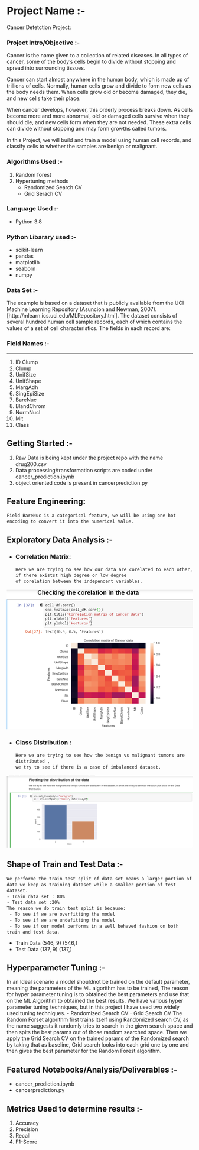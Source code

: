 # Project Name :-
Cancer Detetction Project: 

### Project Intro/Objective :-
Cancer is the name given to a collection of related diseases. In all types of cancer, some of the body’s cells begin to divide without stopping and spread into surrounding tissues.

Cancer can start almost anywhere in the human body, which is made up of trillions of cells. Normally, human cells grow and divide to form new cells as the body needs them. When cells grow old or become damaged, they die, and new cells take their place.

When cancer develops, however, this orderly process breaks down. As cells become more and more abnormal, old or damaged cells survive when they should die, and new cells form when they are not needed. These extra cells can divide without stopping and may form growths called tumors.

In this Project, we will build and train a model using human cell records, and classify cells to whether the samples are benign or malignant. 


### Algorithms Used :-
1. Random forest
2. Hypertuning methods
    - Randomized Search CV
    - Grid Serach CV

### Language Used :-
- Python 3.8
### Python Libarary used :-
- scikit-learn
- pandas
- matplotlib
- seaborn
- numpy

### Data Set :- 
<p> The example is based on a dataset that is publicly available from the UCI Machine Learning Repository (Asuncion and Newman, 2007).[http://mlearn.ics.uci.edu/MLRepository.html]. The dataset consists of several hundred human cell sample records, each of which contains the values of a set of cell characteristics. The fields in each record are: </p>

### Field Names :-
----------------------------------------
1. ID	Clump       
2. Clump	        
3. UnifSize	    
4. UnifShape	    
5. MargAdh	    
6. SingEpiSize	
7. BareNuc	    
8. BlandChrom	    
9. NormNucl	    
10. Mit	        
11. Class	        

## Getting Started :-

1. Raw Data is being kept under the project repo with the name drug200.csv    
2. Data processing/transformation scripts are coded under cancer_prediction.ipynb
3. object oriented code is present in cancerprediction.py

## Feature Engineering:
    Field BareNuc is a categorical feature, we will be using one hot encoding to convert it into the numerical Value.
   
## Exploratory Data Analysis :-
- ### Correlation Matrix: 
      Here we are trying to see how our data are corelated to each other, if there existst high degree or low degree
      of corelation between the independent variables.
      
![](Images/Capture.PNG)

- ### Class Distribution : 
      Here we are trying to see how the benign vs malignant tumors are distributed , 
      we try to see if there is a case of imbalanced dataset.

![](Images/Capture_cancer.PNG)


## Shape of Train and Test Data :-
    We performe the train test split of data set means a larger portion of data we keep as training dataset while a smaller portion of test dataset.
    - Train data set : 80%
    - Test data set :20%
    The reason we do train test split is because:
     - To see if we are overfitting the model
     - To see if we are undefitting the model
     - To see if our model performs in a well behaved fashion on both train and test data.

- Train Data (546, 9) (546,)
- Test Data (137, 9) (137,)

## Hyperparameter Tuning :-
   In an Ideal scenario a model shouldnot be trained on the default parameter, meaning the parameters of the ML algorithm has to be trained,
   The reason for hyper parameter tuning is to obtained the best parameters and use that on the ML Algorithm to obtained the best results.
   We have various hyper parameter tuning techniques, but in this project I have used two widely used tuning techniques.
    - Randomized Search CV
    - Grid Search CV
   The Random Forset algorithm first trains itself using Randomized search CV, as the name suggests it randomly tries to search in the gievn search space
   and then spits the best params out of those random searched space.
   Then we apply the Grid Search CV on the trained params of the Randomized search by taking that as baseline, Grid search looks into each grid one by one and then
   gives the best parameter for the Random Forest algorithm.


## Featured Notebooks/Analysis/Deliverables :-
- cancer_prediction.ipynb
- cancerprediction.py


## Metrics Used to determine results :-
1. Accuracy <br/>
2. Precision <br/>
3. Recall <br/>
4. F1-Score <br/>
